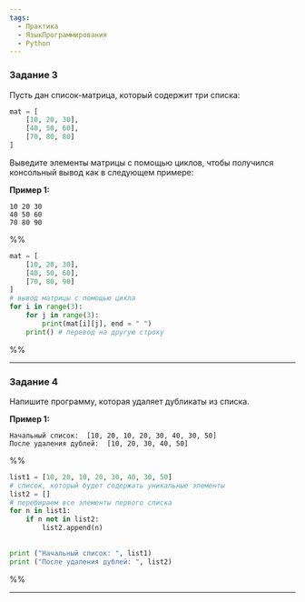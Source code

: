 ```yaml
---
tags:
  - Практика
  - ЯзыкПрограммирования
  - Python
---
```

### Задание 3

Пусть дан список-матрица, который содержит три списка:

```python
mat = [
    [10, 20, 30],
    [40, 50, 60],
    [70, 80, 80]
]
```

Выведите элементы матрицы с помощью циклов, чтобы получился консольный вывод как в следующем примере:

**Пример 1:**

```
10 20 30
40 50 60
70 80 90
```

%%
```python
mat = [
    [10, 20, 30],
    [40, 50, 60],
    [70, 80, 90]
]
# вывод матрицы с помощью цикла
for i in range(3):
    for j in range(3):
        print(mat[i][j], end = " ")
    print() # перевод на другую строку
```
%%

---
### Задание 4

Напишите программу, которая удаляет дубликаты из списка.

**Пример 1:**

```
Начальный список:  [10, 20, 10, 20, 30, 40, 30, 50]
После удаления дублей:  [10, 20, 30, 40, 50]
```

%%
```python
list1 = [10, 20, 10, 20, 30, 40, 30, 50]
# список, который будет содержать уникальные элементы
list2 = []
# перебираем все элементы первого списка
for n in list1:
    if n not in list2:
        list2.append(n)
 
 
print ("Начальный список: ", list1)
print ("После удаления дублей: ", list2)
```
%%

---